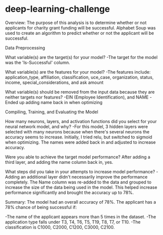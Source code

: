 # deep-learning-challenge

Overview: The purpose of this analysis is to determine whether or not applicants for charity grant funding will be successful. Alphabet Soup was used to create an algorithm to predict whether or not the applicant will be successful.

Data Preprocessing

What variable(s) are the target(s) for your model? -The target for the model was the 'Is-Successful' column.

What variable(s) are the features for your model? -The features include: application_type, affiliation, classification, uce_case, organization, status, income, special_considerations, and ask amount

What variable(s) should be removed from the input data because they are neither targets nor features? -EIN (Employee Identification), and NAME -Ended up adding name back in when optimizing

Compiling, Training, and Evaluating the Model

How many neurons, layers, and activation functions did you select for your neural network model, and why? -For this model, 3 hidden layers were selected with many neurons because when there's several neurons the accuracy seems to increase. Initially, I tried relu, but switched to sigmoid when optimizing. The names were added back in and adjusted to increase accuracy.

Were you able to achieve the target model performance? After adding a third layer, and adding the name column back in, yes.

What steps did you take in your attempts to increase model performance? -Adding an additional layer didn't necessarily improve the performance completely. The Name column was re-added to the data and grouped to increase the size of the data being used in the model. This helped increase performance significantly and brought the accuracy up to 78%.

Summary: The model had an overall accuracy of 78%. The applicant has a 78% chance of being successful if:

-The name of the applicant appears more than 5 times in the dataset. -The application type falls under T3, T4, T6, T5, T19, T8, T7, or T10. -The classification is C1000, C2000, C1200, C3000, C2100.
